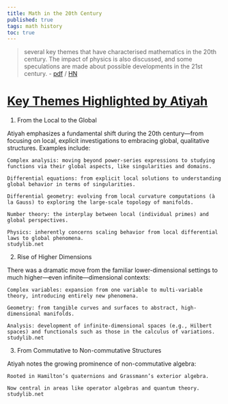 ```yaml
---
title: Math in the 20th Century
published: true
tags: math history
toc: true
---
```

> several key themes that have characterised mathematics in the 20th century. The impact of physics is also discussed, and some speculations are made about possible developments in the 21st century. - [pdf](https://marktomforde.com/academic/miscellaneous/images/atiyah20thcentury.pdf) / [HN](https://news.ycombinator.com/item?id=42989419)

# [Key Themes Highlighted by Atiyah](https://chatgpt.com/share/68a0993f-9e9c-800d-87ca-ea8b953ecaf6)

1. From the Local to the Global

Atiyah emphasizes a fundamental shift during the 20th century—from focusing on local, explicit investigations to embracing global, qualitative structures. Examples include:

    Complex analysis: moving beyond power-series expressions to studying functions via their global aspects, like singularities and domains.

    Differential equations: from explicit local solutions to understanding global behavior in terms of singularities.

    Differential geometry: evolving from local curvature computations (à la Gauss) to exploring the large-scale topology of manifolds.

    Number theory: the interplay between local (individual primes) and global perspectives.

    Physics: inherently concerns scaling behavior from local differential laws to global phenomena.
    studylib.net

2. Rise of Higher Dimensions

There was a dramatic move from the familiar lower-dimensional settings to much higher—even infinite—dimensional contexts:

    Complex variables: expansion from one variable to multi-variable theory, introducing entirely new phenomena.

    Geometry: from tangible curves and surfaces to abstract, high-dimensional manifolds.

    Analysis: development of infinite-dimensional spaces (e.g., Hilbert spaces) and functionals such as those in the calculus of variations.
    studylib.net

3. From Commutative to Non-commutative Structures

Atiyah notes the growing prominence of non-commutative algebra:

    Rooted in Hamilton’s quaternions and Grassmann’s exterior algebra.

    Now central in areas like operator algebras and quantum theory.
    studylib.net